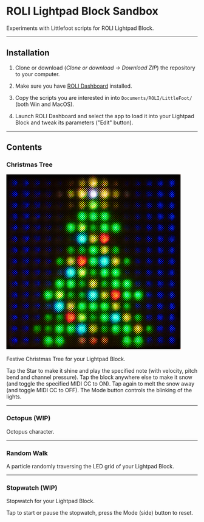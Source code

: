 # ROLI Lightpad Block Sandbox

Experiments with Littlefoot scripts for ROLI Lightpad Block.

---

## Installation

1. Clone or download (*Clone or download -> Download ZIP*) the repository to your computer.

2. Make sure you have [ROLI Dashboard](https://roli.com/products/software/blocks-dashboard) installed.

3. Copy the scripts you are interested in into `Documents/ROLI/LittleFoot/` (both Win and MacOS).

4. Launch ROLI Dashboard and select the app to load it into your Lightpad Block and tweak its parameters ("Edit" button).

---

## Contents

### Christmas Tree

![Christmas Tree](Christmas%20Tree/screenshot01.png "Christmas Tree")

Festive Christmas Tree for your Lightpad Block.

Tap the Star to make it shine and play the specified note (with velocity, pitch bend and channel pressure).
Tap the block anywhere else to make it snow (and toggle the specified MIDI CC to ON).
Tap again to melt the snow away (and toggle MIDI CC to OFF).
The Mode button controls the blinking of the lights.

---

### Octopus (WIP)
Octopus character.

---

### Random Walk
A particle randomly traversing the LED grid of your Lightpad Block.

---

### Stopwatch (WIP)
Stopwatch for your Lightpad Block.

Tap to start or pause the stopwatch, press the Mode (side) button to reset.
